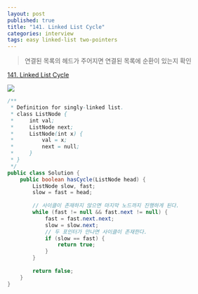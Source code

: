 ```yaml
---
layout: post
published: true
title: "141. Linked List Cycle"
categories: interview
tags: easy linked-list two-pointers
---
```


> 연결된 목록의 헤드가 주어지면 연결된 목록에 순환이 있는지 확인

[141. Linked List Cycle](https://leetcode.com/problems/linked-list-cycle/)

![](https://assets.leetcode.com/uploads/2018/12/07/circularlinkedlist.png)

```java
/**
 * Definition for singly-linked list.
 * class ListNode {
 *     int val;
 *     ListNode next;
 *     ListNode(int x) {
 *         val = x;
 *         next = null;
 *     }
 * }
 */
public class Solution {
    public boolean hasCycle(ListNode head) {
        ListNode slow, fast;
        slow = fast = head;
        
        // 사이클이 존재하지 않으면 마지막 노드까지 진행하게 된다.
        while (fast != null && fast.next != null) {
            fast = fast.next.next;
            slow = slow.next;
            // 두 포인터가 만나면 사이클이 존재한다.
            if (slow == fast) {
                return true;
            }
        }
        
        return false;
    }
}
```
